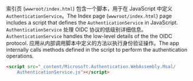 <span data-ttu-id="62cd0-101">索引页 (`wwwroot/index.html`) 包含一个脚本，用于在 JavaScript 中定义 `AuthenticationService`。</span><span class="sxs-lookup"><span data-stu-id="62cd0-101">The Index page (`wwwroot/index.html`) page includes a script that defines the `AuthenticationService` in JavaScript.</span></span> <span data-ttu-id="62cd0-102">`AuthenticationService` 处理 OIDC 协议的低级别详细信息。</span><span class="sxs-lookup"><span data-stu-id="62cd0-102">`AuthenticationService` handles the low-level details of the the OIDC protocol.</span></span> <span data-ttu-id="62cd0-103">应用从内部调用脚本中定义的方法以执行身份验证操作。</span><span class="sxs-lookup"><span data-stu-id="62cd0-103">The app internally calls methods defined in the script to perform the authentication operations.</span></span>

```html
<script src="_content/Microsoft.Authentication.WebAssembly.Msal/
    AuthenticationService.js"></script>
```
